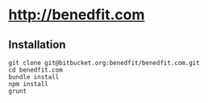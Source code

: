 # http://benedfit.com

## Installation

```
git clone git@bitbucket.org:benedfit/benedfit.com.git
cd benedfit.com
bundle install
npm install
grunt
```